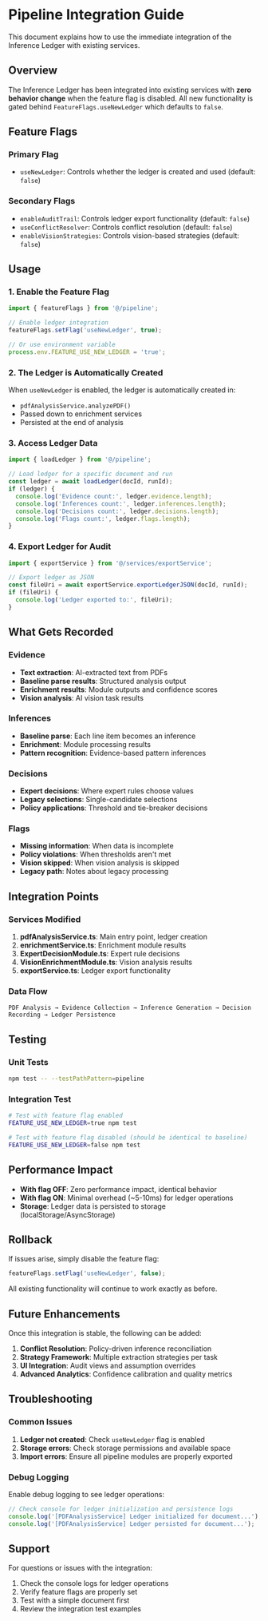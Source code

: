 # Pipeline Integration Guide

This document explains how to use the immediate integration of the Inference Ledger with existing services.

## Overview

The Inference Ledger has been integrated into existing services with **zero behavior change** when the feature flag is disabled. All new functionality is gated behind `FeatureFlags.useNewLedger` which defaults to `false`.

## Feature Flags

### Primary Flag
- `useNewLedger`: Controls whether the ledger is created and used (default: `false`)

### Secondary Flags
- `enableAuditTrail`: Controls ledger export functionality (default: `false`)
- `useConflictResolver`: Controls conflict resolution (default: `false`)
- `enableVisionStrategies`: Controls vision-based strategies (default: `false`)

## Usage

### 1. Enable the Feature Flag

```typescript
import { featureFlags } from '@/pipeline';

// Enable ledger integration
featureFlags.setFlag('useNewLedger', true);

// Or use environment variable
process.env.FEATURE_USE_NEW_LEDGER = 'true';
```

### 2. The Ledger is Automatically Created

When `useNewLedger` is enabled, the ledger is automatically created in:
- `pdfAnalysisService.analyzePDF()`
- Passed down to enrichment services
- Persisted at the end of analysis

### 3. Access Ledger Data

```typescript
import { loadLedger } from '@/pipeline';

// Load ledger for a specific document and run
const ledger = await loadLedger(docId, runId);
if (ledger) {
  console.log('Evidence count:', ledger.evidence.length);
  console.log('Inferences count:', ledger.inferences.length);
  console.log('Decisions count:', ledger.decisions.length);
  console.log('Flags count:', ledger.flags.length);
}
```

### 4. Export Ledger for Audit

```typescript
import { exportService } from '@/services/exportService';

// Export ledger as JSON
const fileUri = await exportService.exportLedgerJSON(docId, runId);
if (fileUri) {
  console.log('Ledger exported to:', fileUri);
}
```

## What Gets Recorded

### Evidence
- **Text extraction**: AI-extracted text from PDFs
- **Baseline parse results**: Structured analysis output
- **Enrichment results**: Module outputs and confidence scores
- **Vision analysis**: AI vision task results

### Inferences
- **Baseline parse**: Each line item becomes an inference
- **Enrichment**: Module processing results
- **Pattern recognition**: Evidence-based pattern inferences

### Decisions
- **Expert decisions**: Where expert rules choose values
- **Legacy selections**: Single-candidate selections
- **Policy applications**: Threshold and tie-breaker decisions

### Flags
- **Missing information**: When data is incomplete
- **Policy violations**: When thresholds aren't met
- **Vision skipped**: When vision analysis is skipped
- **Legacy path**: Notes about legacy processing

## Integration Points

### Services Modified
1. **pdfAnalysisService.ts**: Main entry point, ledger creation
2. **enrichmentService.ts**: Enrichment module results
3. **ExpertDecisionModule.ts**: Expert rule decisions
4. **VisionEnrichmentModule.ts**: Vision analysis results
5. **exportService.ts**: Ledger export functionality

### Data Flow
```
PDF Analysis → Evidence Collection → Inference Generation → Decision Recording → Ledger Persistence
```

## Testing

### Unit Tests
```bash
npm test -- --testPathPattern=pipeline
```

### Integration Test
```bash
# Test with feature flag enabled
FEATURE_USE_NEW_LEDGER=true npm test

# Test with feature flag disabled (should be identical to baseline)
FEATURE_USE_NEW_LEDGER=false npm test
```

## Performance Impact

- **With flag OFF**: Zero performance impact, identical behavior
- **With flag ON**: Minimal overhead (~5-10ms) for ledger operations
- **Storage**: Ledger data is persisted to storage (localStorage/AsyncStorage)

## Rollback

If issues arise, simply disable the feature flag:

```typescript
featureFlags.setFlag('useNewLedger', false);
```

All existing functionality will continue to work exactly as before.

## Future Enhancements

Once this integration is stable, the following can be added:
1. **Conflict Resolution**: Policy-driven inference reconciliation
2. **Strategy Framework**: Multiple extraction strategies per task
3. **UI Integration**: Audit views and assumption overrides
4. **Advanced Analytics**: Confidence calibration and quality metrics

## Troubleshooting

### Common Issues

1. **Ledger not created**: Check `useNewLedger` flag is enabled
2. **Storage errors**: Check storage permissions and available space
3. **Import errors**: Ensure all pipeline modules are properly exported

### Debug Logging

Enable debug logging to see ledger operations:

```typescript
// Check console for ledger initialization and persistence logs
console.log('[PDFAnalysisService] Ledger initialized for document...');
console.log('[PDFAnalysisService] Ledger persisted for document...');
```

## Support

For questions or issues with the integration:
1. Check the console logs for ledger operations
2. Verify feature flags are properly set
3. Test with a simple document first
4. Review the integration test examples
